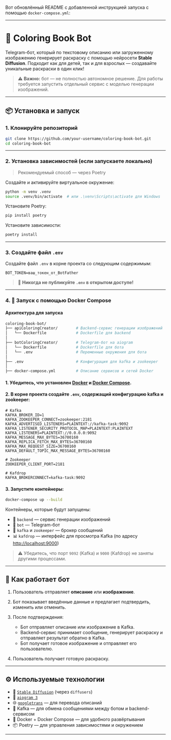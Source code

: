 Вот обновлённый README с добавленной инструкцией запуска с помощью `docker-compose.yml`:

---

# 🎨 Coloring Book Bot

Telegram-бот, который по текстовому описанию или загруженному изображению генерирует раскраску с помощью нейросети **Stable Diffusion**.
Подходит как для детей, так и для взрослых — создавайте уникальные раскраски в один клик!

> ⚠️ **Важно:** бот — не полностью автономное решение. Для работы требуется запустить отдельный сервис с моделью генерации изображений.

---

## 📦 Установка и запуск

### 1. Клонируйте репозиторий

```bash
git clone https://github.com/your-username/coloring-book-bot.git
cd coloring-book-bot
```

---

### 2. Установка зависимостей (если запускаете локально)

> Рекомендуемый способ — через Poetry

Создайте и активируйте виртуальное окружение:

```bash
python -m venv .venv
source .venv/bin/activate  # или .\venv\Scripts\activate для Windows
```

Установите Poetry:

```bash
pip install poetry
```

Установите зависимости:

```bash
poetry install
```

---

### 3. Создайте файл `.env`

Создайте файл `.env` в корне проекта со следующим содержимым:

```env
BOT_TOKEN=ваш_токен_от_BotFather
```

> 🔐 **Никогда не публикуйте `.env` в открытом доступе!**

---

### 4. 🚀 Запуск с помощью Docker Compose

#### Архитектура для запуска
```bash
coloring-book-bot/
├── apiColoringCreator/        # Backend-сервис генерации изображений
│   └── Dockerfile             # Dockerfile для backend
│
├── botColoringCreator/        # Telegram-бот на aiogram
│   └── Dockerfile             # Dockerfile для бота
│   └── .env                   # Переменные окружения для бота
│
├── .env                       # Конфигурация для kafka и zookeeper
│
├── docker-compose.yml         # Описание сервисов и сетей Docker
```
#### 1. Убедитесь, что установлен [Docker](https://docs.docker.com/get-docker/) и [Docker Compose](https://docs.docker.com/compose/install/).

#### 2. В корне проекта создайте `.env`, содержащий конфигурацию kafka и zookeeper:

```env
# Kafka
KAFKA_BROKER_ID=1
KAFKA_ZOOKEEPER_CONNECT=zookeeper:2181
KAFKA_ADVERTISED_LISTENERS=PLAINTEXT://kafka-task:9092
KAFKA_LISTENER_SECURITY_PROTOCOL_MAP=PLAINTEXT:PLAINTEXT
KAFKA_LISTENERS=PLAINTEXT://0.0.0.0:9092
KAFKA_MESSAGE_MAX_BYTES=36700160
KAFKA_REPLICA_FETCH_MAX_BYTES=36700160
KAFKA_MAX_REQUEST_SIZE=36700160
KAFKA_DEFAULT_TOPIC_MAX_MESSAGE_BYTES=36700160

# Zookeeper
ZOOKEEPER_CLIENT_PORT=2181

# Kafdrop
KAFKA_BROKERCONNECT=kafka-task:9092
```

#### 3. Запустите контейнеры:

```bash
docker-compose up --build
```

Контейнеры, которые будут запущены:

* 🧠 `backend` — сервис генерации изображений
* 🤖 `bot` — Telegram-бот
* 🐘 `kafka` и `zookeeper` — брокер сообщений
* 📊 `kafdrop` — интерфейс для просмотра Kafka (по адресу [http://localhost:9000](http://localhost:9000))

> ⚠️ Убедитесь, что порт `9092` (Kafka) и `9000` (Kafdrop) не заняты другими процессами.

---

## 🧠 Как работает бот

1. Пользователь отправляет **описание** или **изображение**.
2. Бот показывает введённые данные и предлагает подтвердить, изменить или отменить.
3. После подтверждения:

   * Бот отправляет описание или изображение в Kafka.
   * Backend-сервис принимает сообщение, генерирует раскраску и отправляет результат обратно в Kafka.
   * Бот получает готовое изображение и отправляет его пользователю.
4. Пользователь получает готовую раскраску.

---

## ⚙️ Используемые технологии

* 🧠 [`Stable Diffusion`](https://huggingface.co/runwayml/stable-diffusion-v1-5) (через `diffusers`)
* 🤖 [`aiogram 3`](https://docs.aiogram.dev)
* 🌐 [`googletrans`](https://pypi.org/project/googletrans/) — для перевода описаний
* 🧵 Kafka — для обмена сообщениями между ботом и backend-сервисом
* 🐳 Docker + Docker Compose — для удобного развёртывания
* 📦 Poetry — для управления зависимостями и окружением

---